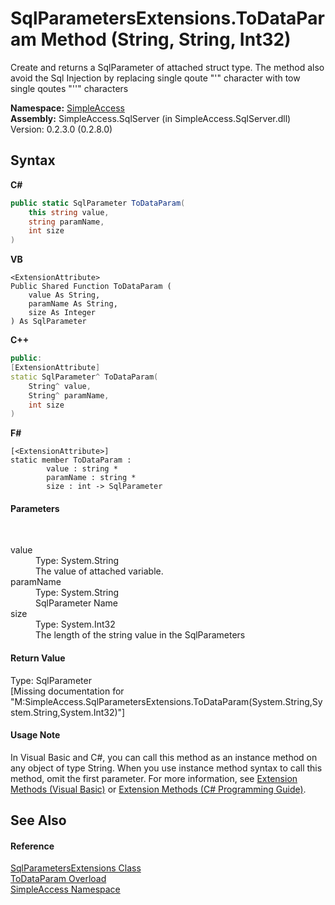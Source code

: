 # SqlParametersExtensions.ToDataParam Method (String, String, Int32)
 

Create and returns a SqlParameter of attached struct type. The method also avoid the Sql Injection by replacing single qoute "'" character with tow single qoutes "''" characters

**Namespace:**&nbsp;<a href="5b81da8e-9a02-e6f3-6346-ccc62ec531d3">SimpleAccess</a><br />**Assembly:**&nbsp;SimpleAccess.SqlServer (in SimpleAccess.SqlServer.dll) Version: 0.2.3.0 (0.2.8.0)

## Syntax

**C#**<br />
``` C#
public static SqlParameter ToDataParam(
	this string value,
	string paramName,
	int size
)
```

**VB**<br />
``` VB
<ExtensionAttribute>
Public Shared Function ToDataParam ( 
	value As String,
	paramName As String,
	size As Integer
) As SqlParameter
```

**C++**<br />
``` C++
public:
[ExtensionAttribute]
static SqlParameter^ ToDataParam(
	String^ value, 
	String^ paramName, 
	int size
)
```

**F#**<br />
``` F#
[<ExtensionAttribute>]
static member ToDataParam : 
        value : string * 
        paramName : string * 
        size : int -> SqlParameter 

```


#### Parameters
&nbsp;<dl><dt>value</dt><dd>Type: System.String<br />The value of attached variable.</dd><dt>paramName</dt><dd>Type: System.String<br />SqlParameter Name</dd><dt>size</dt><dd>Type: System.Int32<br />The length of the string value in the SqlParameters</dd></dl>

#### Return Value
Type: SqlParameter<br />\[Missing <returns> documentation for "M:SimpleAccess.SqlParametersExtensions.ToDataParam(System.String,System.String,System.Int32)"\]

#### Usage Note
In Visual Basic and C#, you can call this method as an instance method on any object of type String. When you use instance method syntax to call this method, omit the first parameter. For more information, see <a href="http://msdn.microsoft.com/en-us/library/bb384936.aspx">Extension Methods (Visual Basic)</a> or <a href="http://msdn.microsoft.com/en-us/library/bb383977.aspx">Extension Methods (C# Programming Guide)</a>.

## See Also


#### Reference
<a href="9bb9ff96-3109-a828-ee7b-8ff0c9f601d5">SqlParametersExtensions Class</a><br /><a href="30bf22dd-e75c-406f-7491-954fc4529f51">ToDataParam Overload</a><br /><a href="5b81da8e-9a02-e6f3-6346-ccc62ec531d3">SimpleAccess Namespace</a><br />